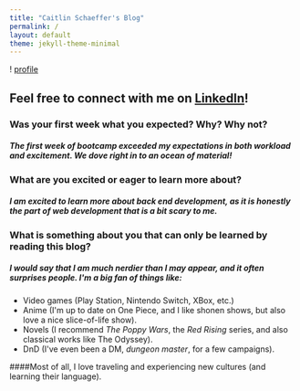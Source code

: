 ```yaml
---
title: "Caitlin Schaeffer's Blog"
permalink: /
layout: default
theme: jekyll-theme-minimal
---
```

! [profile](https://drive.google.com/file/d/1VoEzYSP3sk7B9zEXok2QxxhtovnHtNWn/view?usp=drive_link)
## Feel free to connect with me on [LinkedIn](www.linkedin.com/in/caitlin-schaeffer-125668153)!
### Was your first week what you expected? Why? Why not?
##### The first week of bootcamp exceeded my expectations in both workload and excitement. We dove right in to an ocean of material! 
### What are you excited or eager to learn more about?
##### I am excited to learn more about back end development, as it is honestly the part of web development that is a bit scary to me. 
### What is something about you that can only be learned by reading this blog?
##### I would say that I am much nerdier than I may appear, and it often surprises people. I'm a big fan of things like:
*   Video games (Play Station, Nintendo Switch, XBox, etc.)
*   Anime (I'm up to date on One Piece, and I like shonen shows, but also love a nice slice-of-life show).
*   Novels (I recommend *The Poppy Wars*, the *Red Rising* series, and also classical works like The Odyssey).
*   DnD (I've even been a DM, *dungeon master*, for a few campaigns).

####Most of all, I love traveling and experiencing new cultures (and learning their language). 

